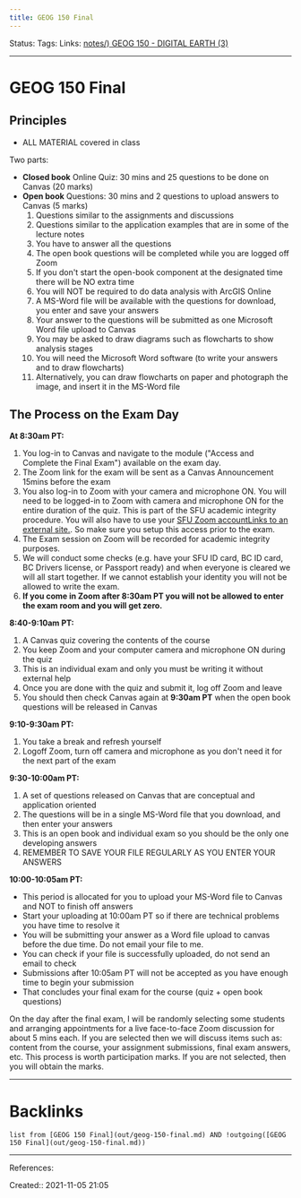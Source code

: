 ```yaml
---
title: GEOG 150 Final
---
```

Status: 
Tags: 
Links: [notes/) GEOG 150 - DIGITAL EARTH (3)](None)
___
# GEOG 150 Final
## Principles
- ALL MATERIAL covered in class

Two parts:
- **Closed book** Online Quiz: 30 mins and 25 questions to be done on Canvas (20 marks)  
- **Open book** Questions: 30 mins and 2 questions to upload answers to Canvas (5 marks)
	1.  Questions similar to the assignments and discussions
	2.  Questions similar to the application examples that are in some of the lecture notes
	3.  You have to answer all the questions
	4.  The open book questions will be completed while you are logged off Zoom
	5.  If you don't start the open-book component at the designated time there will be NO extra time
	6.  You will NOT be required to do data analysis with ArcGIS Online
	7.  A MS-Word file will be available with the questions for download, you enter and save your answers
	8.  Your answer to the questions will be submitted as one Microsoft Word file upload to Canvas
	9.  You may be asked to draw diagrams such as flowcharts to show analysis stages
	10.  You will need the Microsoft Word software (to write your answers and to draw flowcharts)
	11.  Alternatively, you can draw flowcharts on paper and photograph the image, and insert it in the MS-Word file

## The Process on the Exam Day
**At 8:30am PT:**
1.  You log-in to Canvas and navigate to the module ("Access and Complete the Final Exam") available on the exam day.
2.  The Zoom link for the exam will be sent as a Canvas Announcement 15mins before the exam
3.  You also log-in to Zoom with your camera and microphone ON. You will need to be logged-in to Zoom with camera and microphone ON for the entire duration of the quiz. This is part of the SFU academic integrity procedure. You will also have to use your [SFU Zoom accountLinks to an external site.](https://www.sfu.ca/itservices/technical/videoconferencing/zoom.html). So make sure you setup this access prior to the exam.
4.  The Exam session on Zoom will be recorded for academic integrity purposes.
5.  We will conduct some checks (e.g. have your SFU ID card, BC ID card, BC Drivers license, or Passport ready) and when everyone is cleared we will all start together. If we cannot establish your identity you will not be allowed to write the exam.
6.  **If you come in Zoom after 8:30am PT you will not be allowed to enter the exam room and you will get zero.**

**8:40-9:10am PT:**

1.  A Canvas quiz covering the contents of the course
2.  You keep Zoom and your computer camera and microphone ON during the quiz
3.  This is an individual exam and only you must be writing it without external help
4.  Once you are done with the quiz and submit it, log off Zoom and leave
5.  You should then check Canvas again at **9:30am PT** when the open book questions will be released in Canvas

**9:10-9:30am PT:**

1.  You take a break and refresh yourself
2.  Logoff Zoom, turn off camera and microphone as you don't need it for the next part of the exam

**9:30-10:00am PT:**

1.  A set of questions released on Canvas that are conceptual and application oriented
2.  The questions will be in a single MS-Word file that you download, and then enter your answers
3.  This is an open book and individual exam so you should be the only one developing answers
4.  REMEMBER TO SAVE YOUR FILE REGULARLY AS YOU ENTER YOUR ANSWERS

**10:00-10:05am PT:**

-   This period is allocated for you to upload your MS-Word file to Canvas and NOT to finish off answers
-   Start your uploading at 10:00am PT so if there are technical problems you have time to resolve it
-   You will be submitting your answer as a Word file upload to canvas before the due time. Do not email your file to me.
-   You can check if your file is successfully uploaded, do not send an email to check
-   Submissions after 10:05am PT will not be accepted as you have enough time to begin your submission
-   That concludes your final exam for the course (quiz + open book questions)

On the day after the final exam, I will be randomly selecting some students and arranging appointments for a live face-to-face Zoom discussion for about 5 mins each. If you are selected then we will discuss items such as: content from the course, your assignment submissions, final exam answers, etc. This process is worth participation marks. If you are not selected, then you will obtain the marks.
___
# Backlinks
```dataview
list from [GEOG 150 Final](out/geog-150-final.md) AND !outgoing([GEOG 150 Final](out/geog-150-final.md))
```
___
References:

Created:: 2021-11-05 21:05
